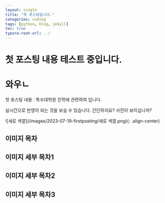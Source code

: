 ```yaml
---
layout: single
title: "첫 포스팅입니다."
categories: coding
tags: [python, blog, jekyll]
toc: true
typora-root-url: ../
---
```


# 첫 포스팅 내용 테스트 중입니다.



# 와우ㄴ

첫 포스팅 내용 : 특수대학원 진학에 관련하여 입니다.

실시간으로 반영이 되는 것을 보실 수 있습니다. 간단하지요? 사진이 보이십니까?

![세로 색깔](/images/2023-07-19-firstposting/세로 색깔.png){: .align-center} 



## 이미지 목차

## 이미지 세부 목차1

## 이미지 세부 목차2

## 이미지 세부 목차3

